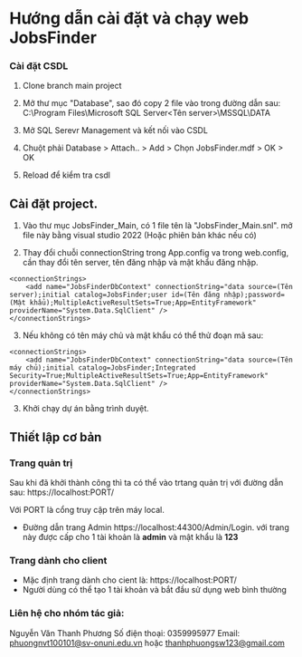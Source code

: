 # Hướng dẫn cài đặt và chạy web JobsFinder



<!-- installation -->
### Cài đặt CSDL

1. Clone branch main project

2. Mở thư mục "Database", sao đó copy 2 file vào trong đường dẫn sau: C:\Program Files\Microsoft SQL Server\<Tên server>\MSSQL\DATA
3. Mở SQL Serevr Management và kết nối vào CSDL
4. Chuột phải Database > Attach.. > Add > Chọn JobsFinder.mdf > OK > OK
5. Reload để kiểm tra csdl


## Cài đặt project.
1. Vào thư mục JobsFinder_Main, có 1 file tên là "JobsFinder_Main.snl". mở file này bằng visual studio 2022 (Hoặc phiên bản khác nếu có)

2. Thay đổi chuỗi connectionString trong App.config va trong web.config, cần thay đổi tên server, tên đăng nhập và mật khẩu đăng nhập.

```
<connectionStrings>
	<add name="JobsFinderDbContext" connectionString="data source=(Tên server);initial catalog=JobsFinder;user id=(Tên đăng nhập);password=(Mật khẩu);MultipleActiveResultSets=True;App=EntityFramework" providerName="System.Data.SqlClient" />
</connectionStrings>
```
3. Nếu không có tên máy chủ và mật khẩu có thể thử đoạn mã sau:
```
<connectionStrings>
    <add name="JobsFinderDbContext" connectionString="data source=(Tên máy chủ);initial catalog=JobsFinder;Integrated Security=True;MultipleActiveResultSets=True;App=EntityFramework" providerName="System.Data.SqlClient" />
</connectionStrings>
```
3. Khởi chạy dự án bằng trình duyệt.

## Thiết lập cơ bản
### Trang quản trị

Sau khi đã khởi thành công thì ta có thể vào trtang quản trị với đường dẫn sau: https://localhost:PORT/

Với PORT là cổng truy cập trên máy local.

* Đường dẫn trang Admin
https://localhost:44300/Admin/Login.  với trang này được cấp cho 1 tài khoản là **admin** và mật khẩu là **123**


### Trang dành cho client
* Mặc định trang dành cho cient là: https://localhost:PORT/
* Người dùng có thể tạo 1 tài khoản và bắt đầu sử dụng web bình thường

### Liên hệ cho nhóm tác giả:
Nguyễn Văn Thanh Phương
Số điện thoại: 0359995977
Email: phuongnvt100101@sv-onuni.edu.vn hoặc thanhphuongsw123@gmail.com
